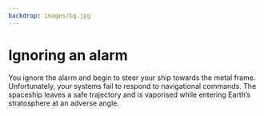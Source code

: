 ```yaml
---
backdrop: images/bg.jpg
---
```

# Ignoring an alarm

You ignore the alarm and begin to steer your ship towards the metal frame. Unfortunately, your systems fail to respond to navigational commands. The spaceship leaves a safe trajectory and is vaporised while entering Earth’s stratosphere at an adverse angle.  

<Page url="/rocket/en" instructions="" action="Return to the start" condition="none" />